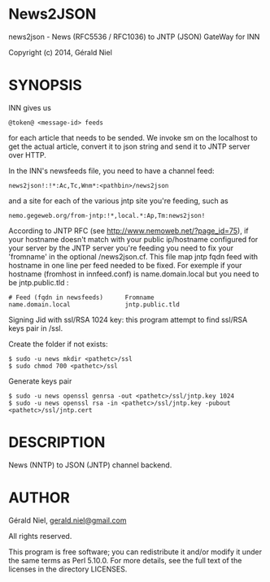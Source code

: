 News2JSON
=========

news2json - News (RFC5536 / RFC1036) to JNTP (JSON) GateWay for INN

Copyright (c) 2014, Gérald Niel

SYNOPSIS
========

INN gives us

 	@token@ <message-id> feeds
 	
for each article that needs to be sended.  We invoke sm on the
localhost to get the actual article, convert it to json string and
send it to JNTP server over HTTP.

In the INN's newsfeeds file, you need to have a channel feed:

 	news2json!:!*:Ac,Tc,Wnm*:<pathbin>/news2json

and a site for each of the various jntp site you're feeding,
such as

 	nemo.gegeweb.org/from-jntp:!*,local.*:Ap,Tm:news2json!

According to JNTP RFC (see <http://www.nemoweb.net/?page_id=75>),
if your hostname doesn't match with your public ip/hostname
configured for your server by the JNTP server you're feeding you
need to fix your 'fromname' in the optional <pathetc>/news2json.cf.
This file map jntp fqdn feed with hostname in one line per feed needed
to be fixed.
For exemple if your hostname (fromhost in innfeed.conf) is
name.domain.local but you need to be jntp.public.tld :

	# Feed (fqdn in newsfeeds)		Fromname
	name.domain.local				jntp.public.tld

Signing Jid with ssl/RSA 1024 key:
this program attempt to find ssl/RSA keys pair in <pathetc>/ssl.

Create the folder if not exists:

	$ sudo -u news mkdir <pathetc>/ssl
	$ sudo chmod 700 <pathetc>/ssl

Generate keys pair

	$ sudo -u news openssl genrsa -out <pathetc>/ssl/jntp.key 1024
	$ sudo -u news openssl rsa -in <pathetc>/ssl/jntp.key -pubout <pathetc>/ssl/jntp.cert

DESCRIPTION
===========

News (NNTP) to JSON (JNTP) channel backend.

AUTHOR
======

Gérald Niel, gerald.niel@gmail.com

All rights reserved.

This program is free software; you can redistribute it and/or modify it
under the same terms as Perl 5.10.0. For more details, see the full
text of the licenses in the directory LICENSES.
